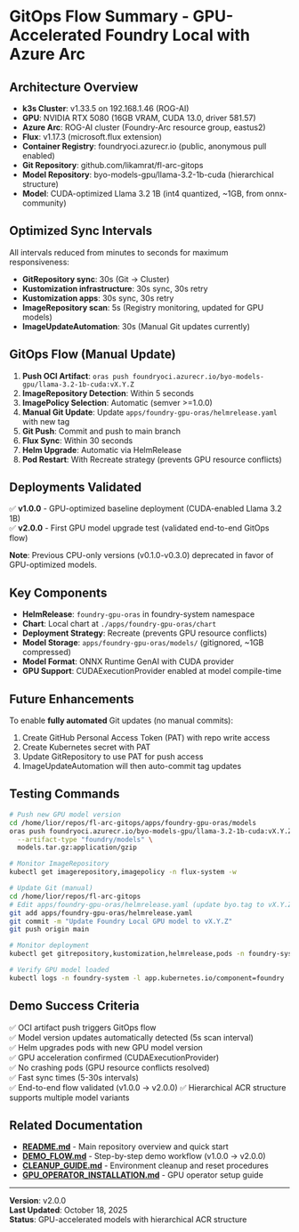 # GitOps Flow Summary - GPU-Accelerated Foundry Local with Azure Arc

## Architecture Overview

- **k3s Cluster**: v1.33.5 on 192.168.1.46 (ROG-AI)
- **GPU**: NVIDIA RTX 5080 (16GB VRAM, CUDA 13.0, driver 581.57)
- **Azure Arc**: ROG-AI cluster (Foundry-Arc resource group, eastus2)
- **Flux**: v1.17.3 (microsoft.flux extension)
- **Container Registry**: foundryoci.azurecr.io (public, anonymous pull enabled)
- **Git Repository**: github.com/likamrat/fl-arc-gitops
- **Model Repository**: byo-models-gpu/llama-3.2-1b-cuda (hierarchical structure)
- **Model**: CUDA-optimized Llama 3.2 1B (int4 quantized, ~1GB, from onnx-community)

## Optimized Sync Intervals

All intervals reduced from minutes to seconds for maximum responsiveness:

- **GitRepository sync**: 30s (Git → Cluster)
- **Kustomization infrastructure**: 30s sync, 30s retry
- **Kustomization apps**: 30s sync, 30s retry  
- **ImageRepository scan**: 5s (Registry monitoring, updated for GPU models)
- **ImageUpdateAutomation**: 30s (Manual Git updates currently)

## GitOps Flow (Manual Update)

1. **Push OCI Artifact**: `oras push foundryoci.azurecr.io/byo-models-gpu/llama-3.2-1b-cuda:vX.Y.Z`
2. **ImageRepository Detection**: Within 5 seconds
3. **ImagePolicy Selection**: Automatic (semver >=1.0.0)
4. **Manual Git Update**: Update `apps/foundry-gpu-oras/helmrelease.yaml` with new tag
5. **Git Push**: Commit and push to main branch
6. **Flux Sync**: Within 30 seconds
7. **Helm Upgrade**: Automatic via HelmRelease
8. **Pod Restart**: With Recreate strategy (prevents GPU resource conflicts)

## Deployments Validated

✅ **v1.0.0** - GPU-optimized baseline deployment (CUDA-enabled Llama 3.2 1B)  
✅ **v2.0.0** - First GPU model upgrade test (validated end-to-end GitOps flow)

**Note**: Previous CPU-only versions (v0.1.0-v0.3.0) deprecated in favor of GPU-optimized models.

## Key Components

- **HelmRelease**: `foundry-gpu-oras` in foundry-system namespace
- **Chart**: Local chart at `./apps/foundry-gpu-oras/chart`
- **Deployment Strategy**: Recreate (prevents GPU resource conflicts)
- **Model Storage**: `apps/foundry-gpu-oras/models/` (gitignored, ~1GB compressed)
- **Model Format**: ONNX Runtime GenAI with CUDA provider
- **GPU Support**: CUDAExecutionProvider enabled at model compile-time

## Future Enhancements

To enable **fully automated** Git updates (no manual commits):

1. Create GitHub Personal Access Token (PAT) with repo write access
2. Create Kubernetes secret with PAT
3. Update GitRepository to use PAT for push access
4. ImageUpdateAutomation will then auto-commit tag updates

## Testing Commands

```bash
# Push new GPU model version
cd /home/lior/repos/fl-arc-gitops/apps/foundry-gpu-oras/models
oras push foundryoci.azurecr.io/byo-models-gpu/llama-3.2-1b-cuda:vX.Y.Z \
  --artifact-type "foundry/models" \
  models.tar.gz:application/gzip

# Monitor ImageRepository
kubectl get imagerepository,imagepolicy -n flux-system -w

# Update Git (manual)
cd /home/lior/repos/fl-arc-gitops
# Edit apps/foundry-gpu-oras/helmrelease.yaml (update byo.tag to vX.Y.Z)
git add apps/foundry-gpu-oras/helmrelease.yaml
git commit -m "Update Foundry Local GPU model to vX.Y.Z"
git push origin main

# Monitor deployment
kubectl get gitrepository,kustomization,helmrelease,pods -n foundry-system -w

# Verify GPU model loaded
kubectl logs -n foundry-system -l app.kubernetes.io/component=foundry | grep -E "Tag:|CUDAExecutionProvider"
```

## Demo Success Criteria

✅ OCI artifact push triggers GitOps flow  
✅ Model version updates automatically detected (5s scan interval)  
✅ Helm upgrades pods with new GPU model version  
✅ GPU acceleration confirmed (CUDAExecutionProvider)  
✅ No crashing pods (GPU resource conflicts resolved)  
✅ Fast sync times (5-30s intervals)  
✅ End-to-end flow validated (v1.0.0 → v2.0.0)
✅ Hierarchical ACR structure supports multiple model variants

## Related Documentation

- **[README.md](../README.md)** - Main repository overview and quick start
- **[DEMO_FLOW.md](./DEMO_FLOW.md)** - Step-by-step demo workflow (v1.0.0 → v2.0.0)
- **[CLEANUP_GUIDE.md](./CLEANUP_GUIDE.md)** - Environment cleanup and reset procedures
- **[GPU_OPERATOR_INSTALLATION.md](./GPU_OPERATOR_INSTALLATION.md)** - GPU operator setup guide

---

**Version**: v2.0.0  
**Last Updated**: October 18, 2025  
**Status**: GPU-accelerated models with hierarchical ACR structure
